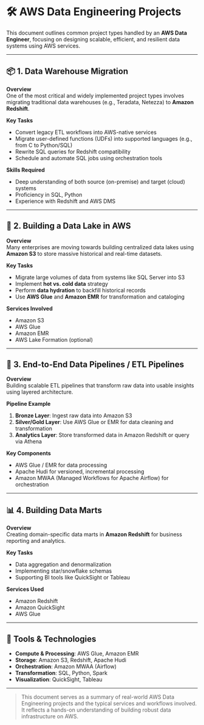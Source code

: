 # 🛠️ AWS Data Engineering Projects

This document outlines common project types handled by an **AWS Data Engineer**, focusing on designing scalable, efficient, and resilient data systems using AWS services.

---

## 📦 1. Data Warehouse Migration

**Overview**  
One of the most critical and widely implemented project types involves migrating traditional data warehouses (e.g., Teradata, Netezza) to **Amazon Redshift**.

**Key Tasks**
- Convert legacy ETL workflows into AWS-native services
- Migrate user-defined functions (UDFs) into supported languages (e.g., from C to Python/SQL)
- Rewrite SQL queries for Redshift compatibility
- Schedule and automate SQL jobs using orchestration tools

**Skills Required**
- Deep understanding of both source (on-premise) and target (cloud) systems
- Proficiency in SQL, Python
- Experience with Redshift and AWS DMS

---

## 🌊 2. Building a Data Lake in AWS

**Overview**  
Many enterprises are moving towards building centralized data lakes using **Amazon S3** to store massive historical and real-time datasets.

**Key Tasks**
- Migrate large volumes of data from systems like SQL Server into S3
- Implement **hot vs. cold data** strategy
- Perform **data hydration** to backfill historical records
- Use **AWS Glue** and **Amazon EMR** for transformation and cataloging

**Services Involved**
- Amazon S3
- AWS Glue
- Amazon EMR
- AWS Lake Formation (optional)

---

## 🔄 3. End-to-End Data Pipelines / ETL Pipelines

**Overview**  
Building scalable ETL pipelines that transform raw data into usable insights using layered architecture.

**Pipeline Example**
1. **Bronze Layer**: Ingest raw data into Amazon S3
2. **Silver/Gold Layer**: Use AWS Glue or EMR for data cleaning and transformation
3. **Analytics Layer**: Store transformed data in Amazon Redshift or query via Athena

**Key Components**
- AWS Glue / EMR for data processing
- Apache Hudi for versioned, incremental processing
- Amazon MWAA (Managed Workflows for Apache Airflow) for orchestration

---

## 📊 4. Building Data Marts

**Overview**  
Creating domain-specific data marts in **Amazon Redshift** for business reporting and analytics.

**Key Tasks**
- Data aggregation and denormalization
- Implementing star/snowflake schemas
- Supporting BI tools like QuickSight or Tableau

**Services Used**
- Amazon Redshift
- Amazon QuickSight
- AWS Glue

---

## 🧰 Tools & Technologies

- **Compute & Processing**: AWS Glue, Amazon EMR
- **Storage**: Amazon S3, Redshift, Apache Hudi
- **Orchestration**: Amazon MWAA (Airflow)
- **Transformation**: SQL, Python, Spark
- **Visualization**: QuickSight, Tableau

---

> This document serves as a summary of real-world AWS Data Engineering projects and the typical services and workflows involved. It reflects a hands-on understanding of building robust data infrastructure on AWS.
